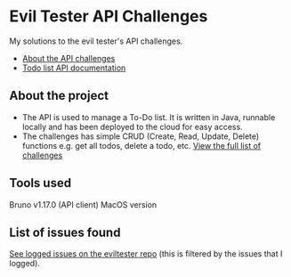 # Evil Tester API Challenges

My solutions to the evil tester's API challenges.

* [About the API challenges](https://apichallenges.herokuapp.com/apichallenges)
* [Todo list API documentation](https://apichallenges.herokuapp.com/docs)

## About the project

* The API is used to manage a To-Do list. It is written in Java, runnable locally and has been deployed to the cloud for easy access.
* The challenges has simple CRUD (Create, Read, Update, Delete) functions e.g. get all todos, delete a todo, etc. [View the full list of challenges](https://github.com/p2635/evil-tester-api-challenges/blob/main/ListOfChallenges.pdf)

## Tools used

Bruno v1.17.0 (API client) MacOS version

## List of issues found

[See logged issues on the eviltester repo](https://github.com/eviltester/thingifier/issues/created_by/p2635) (this is filtered by the issues that I logged).
